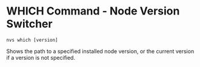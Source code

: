 # WHICH Command - Node Version Switcher
```
nvs which [version]
```
Shows the path to a specified installed node version, or the current version if a version is not specified.
